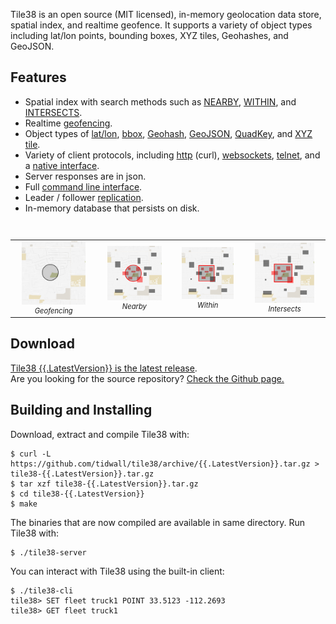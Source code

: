 <!-- 
layout: index.html
title:  Tile38
class:  home
-->

Tile38 is an open source (MIT licensed), in-memory geolocation data store, spatial index, and realtime geofence. It supports a variety of object types including lat/lon points, bounding boxes, XYZ tiles, Geohashes, and GeoJSON.

## Features

- Spatial index with search methods such as [NEARBY](/commands/nearby), [WITHIN](/commands/within), and [INTERSECTS](/commands/intersects).
- Realtime [geofencing](/topics/geofencing).
- Object types of [lat/lon](/topics/object-types#latlon-point), [bbox](/topics/object-types#bounding-box), [Geohash](/topics/object-types#geohash), [GeoJSON](/topics/object-types#geojson), [QuadKey](/topics/object-types#quadkey), and [XYZ tile](/topics/object-types#xyz-tile).
- Variety of client protocols, including [http](/topics/clients#http) (curl), [websockets](/topics/clients#websockets), [telnet](/topics/clients#telnet), and a [native interface](/topics/clients#native-interface).
- Server responses are in json.
- Full [command line interface](/topics/command-line-interface).
- Leader / follower [replication](/topics/replication).
- In-memory database that persists on disk.

<br>

<table style="font-size:0.8em;font-style: italic;">
<td align="center"><a href="/topics/geofencing"><img src="/assets/img/geofence.gif" width="80%" alt="Geofence" border="0"></a><br>Geofencing</td>
<td align="center"><a href="/commands/nearby"><img src="/assets/img/search-nearby.png" width="80%" alt="Nearby" border="0"></a><br>Nearby</td>
<td align="center"><a href="/commands/within"><img src="/assets/img/search-within.png" width="80%" alt="Within" border="0"></a><br>Within</td>
<td align="center"><a href="/commands/intersects"><img src="/assets/img/search-intersects.png" width="80%" alt="Intersects" border="0"></a><br>Intersects</td>
</table>

<a name="download"></a>
## Download

[Tile38 {{.LatestVersion}} is the latest release](https://github.com/tidwall/tile38/archive/{{.LatestVersion}}.tar.gz).  
Are you looking for the source repository? [Check the Github page.](https://github.com/tidwall/tile38)

<a name="building"></a>
## Building and Installing
Download, extract and compile Tile38 with:

```tile38-cli
$ curl -L https://github.com/tidwall/tile38/archive/{{.LatestVersion}}.tar.gz > tile38-{{.LatestVersion}}.tar.gz
$ tar xzf tile38-{{.LatestVersion}}.tar.gz
$ cd tile38-{{.LatestVersion}}
$ make
```

The binaries that are now compiled are available in same directory. Run Tile38 with:

```tile38-cli
$ ./tile38-server
```

You can interact with Tile38 using the built-in client:

```tile38-cli
$ ./tile38-cli
tile38> SET fleet truck1 POINT 33.5123 -112.2693
tile38> GET fleet truck1
```
